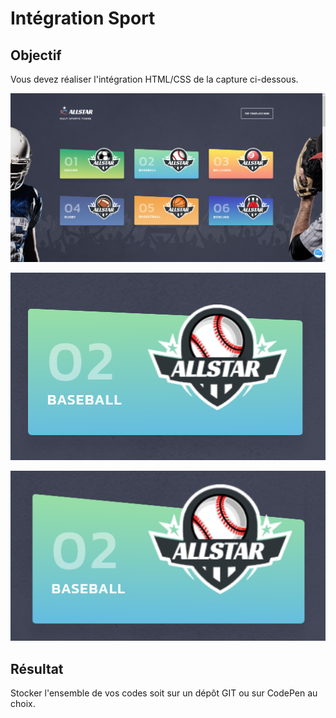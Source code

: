 # Intégration Sport

## Objectif
Vous devez réaliser l'intégration HTML/CSS de la capture ci-dessous.

![Screenshot1](screenshot.png)

![non-survol](non-survol.png)

![Survol](survol.png)

## Résultat

Stocker l'ensemble de vos codes soit sur un dépôt GIT ou sur CodePen au choix.
